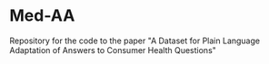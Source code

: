 # Med-AA
Repository for the code to the paper "A Dataset for Plain Language Adaptation of Answers to Consumer Health Questions"
